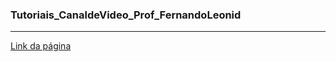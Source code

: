 ### Tutoriais_CanaldeVideo_Prof_FernandoLeonid
----

[Link da página](https://www.youtube.com/c/FernandoLeonid)
